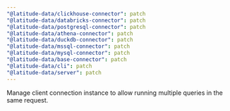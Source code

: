 ```yaml
---
"@latitude-data/clickhouse-connector": patch
"@latitude-data/databricks-connector": patch
"@latitude-data/postgresql-connector": patch
"@latitude-data/athena-connector": patch
"@latitude-data/duckdb-connector": patch
"@latitude-data/mssql-connector": patch
"@latitude-data/mysql-connector": patch
"@latitude-data/base-connector": patch
"@latitude-data/cli": patch
"@latitude-data/server": patch
---
```


Manage client connection instance to allow running multiple queries in the same request.
